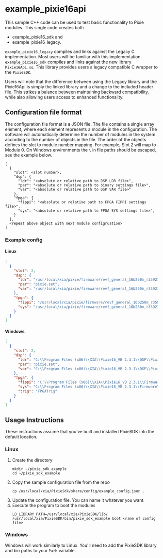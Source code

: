 # example_pixie16api

This sample C++ code can be used to test basic functionality to Pixie modules. This single code
creates both

* example_pixie16_sdk and
* example_pixie16_legacy.

`example_pixie16_legacy` compiles and links against the Legacy C implementation. Most users will be
familiar with this implementation. `example_pixie16_sdk` compiles and links against the new library
`Pixie16Api.so`. This library provides users a legacy compatible C wrapper to the `PixieSDK`.

Users will note that the difference between using the Legacy library and the Pixie16Api is simply
the linked library and a change to the included header file. This strikes a balance between
maintaining backward compatibility, while also allowing users access to enhanced functionality.

## Configuration file format

The configuration file format is a JSON file. The file contains a single array element, where each
element represents a module in the configuration. The software will automatically determine the
number of modules in the system according to the number of objects in the file. The order of the
objects defines the slot to module number mapping. For example, Slot 2 will map to Module 0.
On Windows environments the `\` in file paths should be escaped, see the example below.

```
[
  {
    "slot": <slot number>,
    "dsp": {
      "ldr": "<absolute or relative path to DSP LDR file>",
      "par": "<absolute or relative path to binary settings file>",
      "var": "<absolute or relative path to DSP VAR file>"
    },
    "fpga": {
      "fippi": "<absolute or relative path to FPGA FIPPI settings file>",
      "sys": "<absolute or relative path to FPGA SYS settings file>",
    }
  },
  <repeat above object with next module configruation>
]
```

### Example config

#### Linux

```json
[
  {
    "slot": 2,
    "dsp": {
      "ldr": "/usr/local/xia/pixie/firmware/revf_general_16b250m_r35921/dsp/Pixie16DSP_revfgeneral_16b250m_r35921.ldr",
      "par": "pixie.set",
      "var": "/usr/local/xia/pixie/firmware/revf_general_16b250m_r35921/dsp/Pixie16DSP_revfgeneral_16b250m_r35921.var"
    },
    "fpga": {
      "fippi": "/usr/local/xia/pixie/firmware/revf_general_16b250m_r35921/firmware/fippixie16_revfgeneral_16b250m_r36563.bin",
      "sys": "/usr/local/xia/pixie/firmware/revf_general_16b250m_r35921/firmware/syspixie16_revfgeneral_adc250mhz_r33339.bin"
    }
  }
]
```

#### Windows

```json
[
  {
    "slot": 2,
    "dsp": {
      "ldr": "C:\\Program Files (x86)\\XIA\\Pixie16_VB 2.3.1\\DSP\\Pixie16DSP_revfgeneral_16b250m_r35921.ldr",
      "par": "pixie.set",
      "var": "C:\\Program Files (x86)\\XIA\\Pixie16_VB 2.3.1\\DSP\\Pixie16DSP_revfgeneral_16b250m_r35921.var"
    },
    "fpga": {
      "fippi": "C:\\Program Files (x86)\\XIA\\Pixie16_VB 2.3.1\\Firmware\\fippixie16_revfgeneral_16b250m_r36563.bin",
      "sys": "C:\\Program Files (x86)\\XIA\\Pixie16_VB 2.3.1\\Firmware\\syspixie16_revfgeneral_adc250mhz_r33339.bin",
      "trig": "FPGATrig"
    }
  }
]
```

## Usage Instructions

These instructions assume that you've built and installed PixieSDK into the default location.

### Linux

1. Create the directory
   ```shell script
   mkdir ~/pixie_sdk_example
   cd ~/pixie_sdk_example
   ```
2. Copy the sample configuration file from the repo
   ```shell script
   cp /usr/local/xia/PixieSdk/share/config/example_config.json .
   ```
3. Update the configuration file. You can name it whatever you want.
4. Execute the program to boot the modules
   ```shell script
   LD_LIBRARY_PATH=/usr/local/xia/PixieSDK/lib/ /usr/local/xia/PixieSDK/bin/pixie_sdk_example boot <name of config file>
   ```

### Windows

Windows will work similarly to Linux. You'll need to add the PixieSDK library and bin paths to
your `Path` variable.